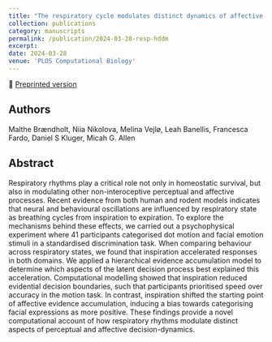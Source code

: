 ```yaml
---
title: "The respiratory cycle modulates distinct dynamics of affective and perceptual decision-making"
collection: publications
category: manuscripts
permalink: /publication/2024-03-28-resp-hddm
excerpt:
date: 2024-03-28
venue: 'PLOS Computational Biology'
---
```


<!--more-->

📄 [Preprinted version](https://www.biorxiv.org/content/10.1101/2024.03.26.586076v1.full) <br>

## Authors
Malthe Brændholt, Niia Nikolova, Melina Vejlø, Leah Banellis, Francesca Fardo, Daniel S Kluger, Micah G. Allen

## Abstract
Respiratory rhythms play a critical role not only in homeostatic survival, but also in modulating other non-interoceptive perceptual and affective processes. Recent evidence from both human and rodent models indicates that neural and behavioural oscillations are influenced by respiratory state as breathing cycles from inspiration to expiration. To explore the mechanisms behind these effects, we carried out a psychophysical experiment where 41 participants categorised dot motion and facial emotion stimuli in a standardised discrimination task. When comparing behaviour across respiratory states, we found that inspiration accelerated responses in both domains. We applied a hierarchical evidence accumulation model to determine which aspects of the latent decision process best explained this acceleration. Computational modelling showed that inspiration reduced evidential decision boundaries, such that participants prioritised speed over accuracy in the motion task. In contrast, inspiration shifted the starting point of affective evidence accumulation, inducing a bias towards categorising facial expressions as more positive. These findings provide a novel computational account of how respiratory rhythms modulate distinct aspects of perceptual and affective decision-dynamics.